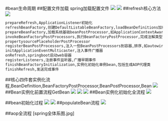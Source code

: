 #bean生命周期
##配置文件加载
spring加载配置文件
![](.z_spring_01_ioc_00_bean全流程_bean生命周期_images/spring加载配置文件.jpg)
![](.z_spring_01_ioc_00_bean全流程_bean生命周期_images/配置文件加载流程图.jpg)
##refresh核心方法
![](.z_spring_01_ioc_00_bean全流程_bean生命周期_images/877daaf6.png)
```asp
prepareRefresh,ApplicationListener初始化
refreshBeanFactory,创建DefaultListableBeanFactory,loadBeanDefinitions加载xml
prepareBeanFactory,加载系统基础beanPostProcessor,如ApplicationContextAwareProcessor,系统bean,如environment
invokeBeanFactoryPostProcessors,执行BeanFactoryPostProcessor,完成注解类型的beanDefinition的解析和修改,如ConfigurationClassPostProcessor
propertysourcePlaceholderPostProcessor
registerBeanPostProcessors,注入一些BeanPostProcessors到容器,排序,如autowiredBeanPostprocessor,commonbeanpostprocessor
initApplicationEventMulticaster,注入事件广播器
onRefresh,springboot启动web容器
registerListeners,注册事件监听器,广播早期事件
finishBeanFactoryInitialization,实例化初始化单例bean,包括生成AOP代理类
finishRefresh,发送完成事件
```
##核心四件套实例化流程,BeanDefinition,BeanFactoryPostProcessor,BeanPostProcessor,Bean
![](.z_spring_01_ioc_00_bean全流程_bean生命周期_images/47be45bb.png)
##Bean实例化前置流程GetBean
![](.z_spring_01_ioc_00_bean全流程_bean生命周期_images/c2ec75e2.png)
![](.z_spring_01_ioc_00_bean全流程_bean生命周期_images/c4398705.png)
![](.z_spring_01_ioc_00_bean全流程_bean生命周期_images/945ae51e.png)
##Bean实例化初始化全流程
![](.z_spring_01_ioc_00_bean全流程_bean生命周期_images/07999aa4.png)

##bean初始化过程
![](.z_spring_01_ioc_00_bean全流程__images/34e8bc7c.png)
![](.z_spring_01_ioc_00_bean全流程_bean生命周期_images/202a42f0.png)
##populateBean流程
![](.z_spring_01_ioc_00_bean全流程__images/populateBean的执行流程.jpg)

##aop全流程
[spring全体系图.jpg]
